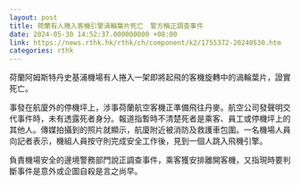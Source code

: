 ```yaml
---
layout: post
title: 荷蘭有人捲入客機引擎渦輪葉片死亡　警方稱正調查事件
date: 2024-05-30 14:52:37.000000000 +08:00
link: https://news.rthk.hk/rthk/ch/component/k2/1755372-20240530.htm
categories: rthk
---
```


荷蘭阿姆斯特丹史基浦機場有人捲入一架即將起飛的客機旋轉中的渦輪葉片，證實死亡。

事發在航廈外的停機坪上，涉事荷蘭航空客機正準備飛往丹麥。航空公司發聲明交代事件時，未有透露死者身分。報道指暫時不清楚死者是乘客、員工或停機坪上的其他人。傳媒拍攝到的照片就顯示，航廈附近被消防及救護車包圍。一名機場人員向記者表示，機組人員按守則完成安全工作後，見到一個人跳入飛機引擎。

負責機場安全的邊境警務部門說正調查事件，乘客獲安排離開客機，又指現時要判斷事件是意外或企圖自殺是言之尚早。
